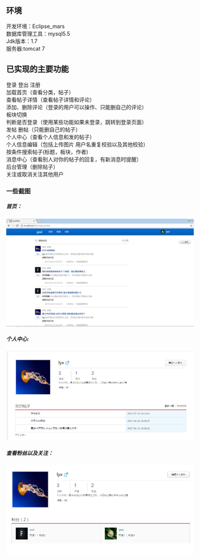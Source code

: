 ## 环境
开发环境：Eclipse_mars  
数据库管理工具：mysql5.5  
Jdk版本：1.7  
服务器:tomcat 7  
## 已实现的主要功能
登录 登出 注册  
加载首页（查看分类，帖子）   
查看帖子详情（查看帖子详情和评论）  
添加、删除评论（登录的用户可以操作、只能删自己的评论）  
板块切换  
判断是否登录（使用某些功能如果未登录，跳转到登录页面）  
发帖 删帖（只能删自己的帖子）  
个人中心（查看个人信息和发的帖子）  
个人信息编辑（包括上传图片 用户名重复校验以及其他校验）  
按条件搜索帖子(标题，板块，作者)  
消息中心（查看别人对你的帖子的回复，有新消息时提醒）  
后台管理（删除帖子）  
关注或取消关注其他用户  

### 一些截图
##### 首页：   
   
![image](https://github.com/re0711/web1/blob/master/pic/3.png)
##### 个人中心:   
   
![image](https://github.com/re0711/web1/blob/master/pic/4.png)
##### 查看粉丝以及关注：  
   
![image](https://github.com/re0711/web1/blob/master/pic/5.png) 
